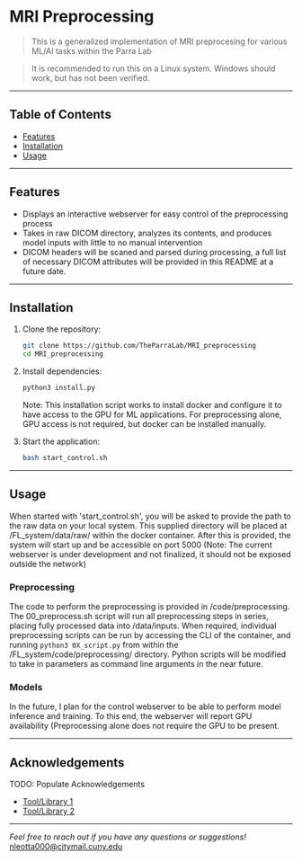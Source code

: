 # MRI Preprocessing

> This is a generalized implementation of MRI preprocesing for various ML/AI tasks within the Parra Lab

> It is recommended to run this on a Linux system.  Windows should work, but has not been verified.
---

## Table of Contents

- [Features](#features)
- [Installation](#installation)
- [Usage](#usage)

---

## Features

- Displays an interactive webserver for easy control of the preprocessing process
- Takes in raw DICOM directory, analyzes its contents, and produces model inputs with little to no manual intervention
- DICOM headers will be scaned and parsed during processing, a full list of necessary DICOM attributes will be provided in this README at a future date.
---

## Installation

1. Clone the repository:
   ```bash
   git clone https://github.com/TheParraLab/MRI_preprocessing
   cd MRI_preprocessing
   ```

2. Install dependencies:
   ```bash
   python3 install.py
   ```
   Note: This installation script works to install docker and configure it to have access to the GPU for ML applications.  For preprocessing alone, GPU access is not required, but docker can be installed manually.

3. Start the application:
   ```bash
   bash start_control.sh
   ```

---

## Usage

When started with 'start_control.sh', you will be asked to provide the path to the raw data on your local system. This supplied directory will be placed at /FL_system/data/raw/ within the docker container.
After this is provided, the system will start up and be accessible on port 5000 (Note: The current webserver is under development and not finalized, it should not be exposed outside the network)

### Preprocessing

The code to perform the preprocessing is provided in /code/preprocessing.  The 00_preprocess.sh script will run all preprocessing steps in series, placing fully processed data into /data/inputs.
When required, individual preprocessing scripts can be run by accessing the CLI of the container, and running `python3 0X_script.py` from within the /FL_system/code/preprocessing/ directory.  Python scripts will be modified to take in parameters as command line arguments in the near future.

### Models

In the future, I plan for the control webserver to be able to perform model inference and training.  To this end, the webserver will report GPU availability (Preprocessing alone does not require the GPU to be present.

---

## Acknowledgements
TODO: Populate Acknowledgements
- [Tool/Library 1](https://example.com)
- [Tool/Library 2](https://example.com)

---

*Feel free to reach out if you have any questions or suggestions!*
nleotta000@citymail.cuny.edu
